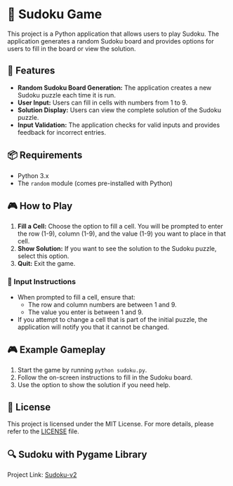 # 🧩 Sudoku Game

This project is a Python application that allows users to play Sudoku. The application generates a random Sudoku board and provides options for users to fill in the board or view the solution.

## 🚀 Features

- **Random Sudoku Board Generation:** The application creates a new Sudoku puzzle each time it is run.
- **User Input:** Users can fill in cells with numbers from 1 to 9.
- **Solution Display:** Users can view the complete solution of the Sudoku puzzle.
- **Input Validation:** The application checks for valid inputs and provides feedback for incorrect entries.

## 📦 Requirements

- Python 3.x
- The `random` module (comes pre-installed with Python)

## 🎮 How to Play

1. **Fill a Cell:** Choose the option to fill a cell. You will be prompted to enter the row (1-9), column (1-9), and the value (1-9) you want to place in that cell.
2. **Show Solution:** If you want to see the solution to the Sudoku puzzle, select this option.
3. **Quit:** Exit the game.

### 🎯 Input Instructions

- When prompted to fill a cell, ensure that:
  - The row and column numbers are between 1 and 9.
  - The value you enter is between 1 and 9.
- If you attempt to change a cell that is part of the initial puzzle, the application will notify you that it cannot be changed.

## 🎮 Example Gameplay

1. Start the game by running `python sudoku.py`.
2. Follow the on-screen instructions to fill in the Sudoku board.
3. Use the option to show the solution if you need help.


## 📝 License

This project is licensed under the MIT License. For more details, please refer to the [LICENSE](LICENSE) file.

## 🔍 Sudoku with Pygame Library
Project Link: [Sudoku-v2](https://github.com/omerfarukyuce/Sudoku-v2)
